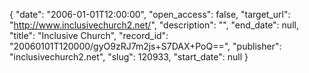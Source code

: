 {
  "date": "2006-01-01T12:00:00", 
  "open_access": false, 
  "target_url": "http://www.inclusivechurch2.net/", 
  "description": "", 
  "end_date": null, 
  "title": "Inclusive Church", 
  "record_id": "20060101T120000/gyO9zRJ7m2js+S7DAX+PoQ==", 
  "publisher": "inclusivechurch2.net", 
  "slug": 120933, 
  "start_date": null
}

